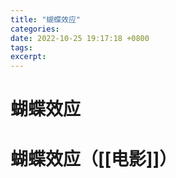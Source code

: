 ```yaml
---
title: "蝴蝶效应"
categories: 
date: 2022-10-25 19:17:18 +0800
tags: 
excerpt: 
---
```


# 蝴蝶效应





# 蝴蝶效应（[[电影]]）




